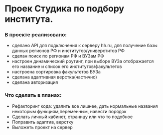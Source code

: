 # Проек Студика по подбору института.

### В проекте реализовано:
* сделано API для подключения к серверу hh.ru, для получение базы данных регионов РФ и институтов/универститов РФ
* сделан поиск по регионам РФ и ВУЗам РФ
* настроен динамический роутинг, при выборе ВУЗа отображается его название и список его институтов/факультетов
* настроена сортировка факультетов ВУЗа
* сделана адаптивная верстка(частично)
* сделана авторизация


### Что сделать в планах:
* Рефакторинг кода: удалить все лишнее, дать нормальные названия некоторым функциям,переменным, навести порядок
* Сделать личный кабинет, страницу или что то подобное
* Поправить адаптив, верстку
* Выложеть проект на сервер